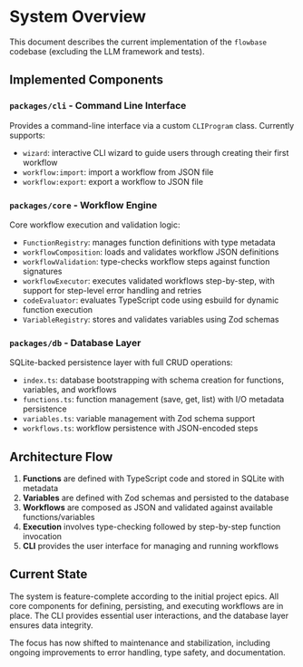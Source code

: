 # System Overview

This document describes the current implementation of the `flowbase` codebase (excluding the LLM framework and tests).

## Implemented Components

### `packages/cli` - Command Line Interface
Provides a command-line interface via a custom `CLIProgram` class. Currently supports:
- `wizard`: interactive CLI wizard to guide users through creating their first workflow
- `workflow:import`: import a workflow from JSON file
- `workflow:export`: export a workflow to JSON file

### `packages/core` - Workflow Engine
Core workflow execution and validation logic:
- `FunctionRegistry`: manages function definitions with type metadata
- `workflowComposition`: loads and validates workflow JSON definitions
- `workflowValidation`: type-checks workflow steps against function signatures
- `workflowExecutor`: executes validated workflows step-by-step, with support for step-level error handling and retries
- `codeEvaluator`: evaluates TypeScript code using esbuild for dynamic function execution
- `VariableRegistry`: stores and validates variables using Zod schemas

### `packages/db` - Database Layer
SQLite-backed persistence layer with full CRUD operations:
- `index.ts`: database bootstrapping with schema creation for functions, variables, and workflows
- `functions.ts`: function management (save, get, list) with I/O metadata persistence
- `variables.ts`: variable management with Zod schema support
- `workflows.ts`: workflow persistence with JSON-encoded steps

## Architecture Flow

1. **Functions** are defined with TypeScript code and stored in SQLite with metadata
2. **Variables** are defined with Zod schemas and persisted to the database
3. **Workflows** are composed as JSON and validated against available functions/variables
4. **Execution** involves type-checking followed by step-by-step function invocation
5. **CLI** provides the user interface for managing and running workflows

## Current State

The system is feature-complete according to the initial project epics. All core components for defining, persisting, and executing workflows are in place. The CLI provides essential user interactions, and the database layer ensures data integrity.

The focus has now shifted to maintenance and stabilization, including ongoing improvements to error handling, type safety, and documentation.